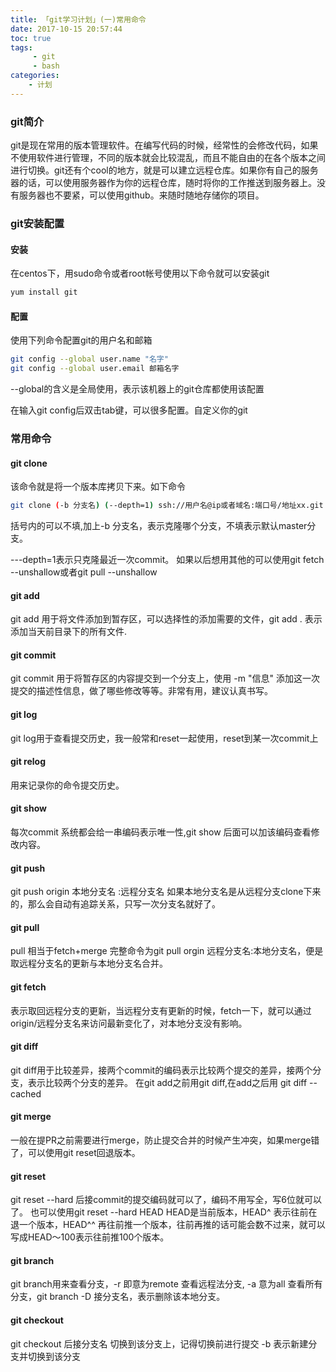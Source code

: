 ```yaml
---
title: 「git学习计划」(一)常用命令
date: 2017-10-15 20:57:44
toc: true
tags:
     - git
     - bash
categories:
    - 计划
---
```


### git简介

git是现在常用的版本管理软件。在编写代码的时候，经常性的会修改代码，如果不使用软件进行管理，不同的版本就会比较混乱，而且不能自由的在各个版本之间进行切换。git还有个cool的地方，就是可以建立远程仓库。如果你有自己的服务器的话，可以使用服务器作为你的远程仓库，随时将你的工作推送到服务器上。没有服务器也不要紧，可以使用github。来随时随地存储你的项目。

### git安装配置
#### 安装
在centos下，用sudo命令或者root帐号使用以下命令就可以安装git
```bash
yum install git
```
<!--more-->

#### 配置
使用下列命令配置git的用户名和邮箱
```bash
git config --global user.name "名字"
git config --global user.email 邮箱名字
```
--global的含义是全局使用，表示该机器上的git仓库都使用该配置

在输入git config后双击tab键，可以很多配置。自定义你的git

### 常用命令

#### git clone

该命令就是将一个版本库拷贝下来。如下命令
```bash
git clone (-b 分支名) (--depth=1) ssh://用户名@ip或者域名:端口号/地址xx.git
```
括号内的可以不填,加上-b 分支名，表示克隆哪个分支，不填表示默认master分支。

---depth=1表示只克隆最近一次commit。 如果以后想用其他的可以使用git fetch --unshallow或者git pull --unshallow

#### git add

git add 用于将文件添加到暂存区，可以选择性的添加需要的文件，git add . 表示添加当天前目录下的所有文件.

#### git commit

git commit 用于将暂存区的内容提交到一个分支上，使用 -m "信息" 添加这一次提交的描述性信息，做了哪些修改等等。非常有用，建议认真书写。

#### git log
git log用于查看提交历史，我一般常和reset一起使用，reset到某一次commit上
#### git relog
用来记录你的命令提交历史。
#### git show
每次commit 系统都会给一串编码表示唯一性,git show 后面可以加该编码查看修改内容。
#### git push
git push origin 本地分支名 :远程分支名 如果本地分支名是从远程分支clone下来的，那么会自动有追踪关系，只写一次分支名就好了。
#### git pull
pull 相当于fetch+merge 完整命令为git pull orgin 远程分支名:本地分支名，便是取远程分支名的更新与本地分支名合并。
#### git fetch
表示取回远程分支的更新，当远程分支有更新的时候，fetch一下，就可以通过origin/远程分支名来访问最新变化了，对本地分支没有影响。
#### git diff
git diff用于比较差异，接两个commit的编码表示比较两个提交的差异，接两个分支，表示比较两个分支的差异。
在git add之前用git diff,在add之后用 git diff --cached
####  git merge
一般在提PR之前需要进行merge，防止提交合并的时候产生冲突，如果merge错了，可以使用git reset回退版本。
#### git reset
git reset --hard 后接commit的提交编码就可以了，编码不用写全，写6位就可以了。
也可以使用git reset --hard HEAD  HEAD是当前版本，HEAD^ 表示往前在退一个版本，HEAD^^ 再往前推一个版本，往前再推的话可能会数不过来，就可以写成HEAD～100表示往前推100个版本。
#### git branch
git branch用来查看分支，-r 即意为remote 查看远程法分支, -a 意为all 查看所有分支，git branch -D 接分支名，表示删除该本地分支。
#### git checkout
git checkout 后接分支名 切换到该分支上，记得切换前进行提交 -b 表示新建分支并切换到该分支
